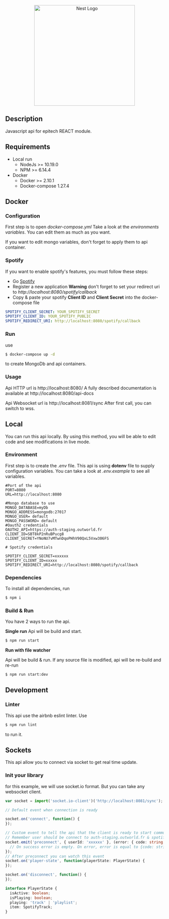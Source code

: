 <p align="center">
  <a href="http://nestjs.com/" target="blank"><img src="https://nestjs.com/img/logo_text.svg" width="320" alt="Nest Logo" /></a>
</p>

## Description

Javascript api for epitech REACT module.

## Requirements

* Local run
    * NodeJs >= 10.19.0
    * NPM >= 6.14.4
* Docker
    * Docker >= 2.10.1
    * Docker-compose 1.27.4

## Docker

### Configuration

First step is to open _docker-compose.yml_
Take a look at the _environments variables_. You can edit them as much as you want.

If you want to edit mongo variables, don't forget to apply them to api container.

### Spotify

If you want to enable spotify's features, you must follow these steps:

* Go [Spotify](https://developer.spotify.com/dashboard/applications)
* Register a new application **Warning** don't forget to set your redirect uri
  to _http://localhost:8080/spotify/callback_
* Copy & paste your spotify **Client ID** and **Client Secret** into the docker-compose file

```yaml
SPOTIFY_CLIENT_SECRET: YOUR_SPOTIFY_SECRET
SPOTIFY_CLIENT_ID: YOUR_SPOTIFY_PUBLIC
SPOTIFY_REDIRECT_URI: http://localhost:8080/spotify/callback
```

### Run

use

```bash 
$ docker-compose up -d
```

to create MongoDb and api containers.

### Usage

Api HTTP url is http://localhost:8080/
A fully described documentation is available at http://localhost:8080/api-docs

Api Websocket url is http://localhost:8081/sync
After first call, you can switch to wss.

## Local

You can run this api locally. By using this method, you will be able to edit code and see modifications in live mode.

### Environment

First step is to create the _.env_ file. This api is using **dotenv** file to supply configuration variables. You can
take a look at _.env.example_ to see all variables.

```dotenv
#Port of the api
PORT=8080
URL=http://localhost:8080

#Mongo database to use
MONGO_DATABASE=myDb
MONGO_ADDRESS=mongodb:27017
MONGO_USER= default
MONGO_PASSWORD= default
#Oauth2 credentials
OAUTH2_API=https://auth-staging.outworld.fr
CLIENT_ID=SBT8kP2nRuBPucg8
CLIENT_SECRET=YNoNU7vMTwnDqoPHhV90QxL5Vxw306FS

# Spotify credentials

SPOTIFY_CLIENT_SECRET=xxxxxx
SPOTIFY_CLIENT_ID=xxxxx
SPOTIFY_REDIRECT_URI=http://localhost:8080/spotify/callback
```

### Dependencies

To install all dependencies, run

```bash
$ npm i
```

### Build & Run

You have 2 ways to run the api.

**Single run**
Api will be build and start.

```bash
$ npm run start
```

**Run with file watcher**

Api will be build & run. If any source file is modified, api will be re-build and re-run

```bash
$ npm run start:dev
```

## Development

### Linter

This api use the airbnb eslint linter. Use

```bash
$ npm run lint
```

to run it.

## Sockets

This api allow you to connect via socket to get real time update.

### Init your library

for this example, we will use socket.io format. But you can take any websocket client.

```typescript
var socket = import('socket.io-client')('http://localhost:8081/sync');

// Default event when connection is ready

socket.on('connect', function() {
});

// Custom event to tell the api that the client is ready to start communication
// Remember user should be connect to auth-staging.outworld.fr & spotify.com
socket.emit('preconnect', { userId: 'xxxxxx' }, (error: { code: string; error: string; }) => {
  // On success error is empty. On error, error is equal to {code: string, error: string}
});
// After preconnect you can watch this event
socket.on('player-state', function(playerState: PlayerState) {
});

socket.on('disconnect', function() {
});

interface PlayerState {
  isActive: boolean;
  isPlaying: boolean;
  playing: 'track' | 'playlist';
  item: SpotifyTrack;
}
```
